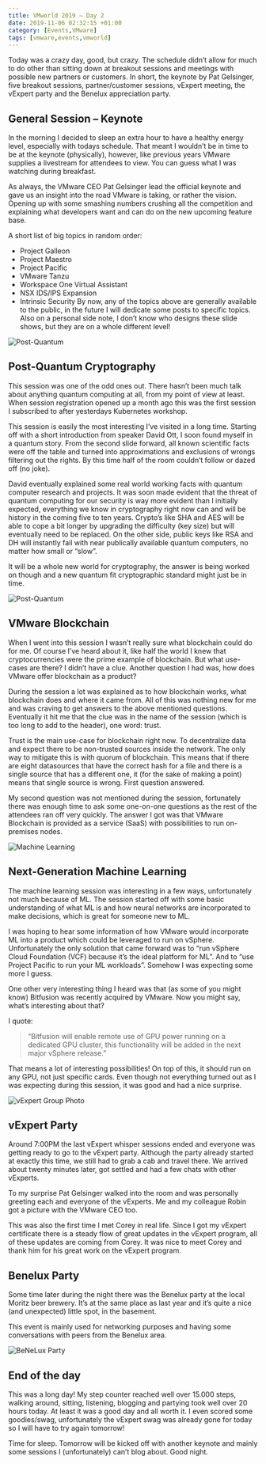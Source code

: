 ```yaml
---
title: VMworld 2019 – Day 2
date: 2019-11-06 02:32:15 +01:00
category: [Events,VMware]
tags: [vmware,events,vmworld]
---
```



Today was a crazy day, good, but crazy. The schedule didn’t allow for much to do other than sitting down at breakout sessions and meetings with possible new partners or customers. In short, the keynote by Pat Gelsinger, five breakout sessions, partner/customer sessions, vExpert meeting, the vExpert party and the Benelux appreciation party.

## General Session – Keynote
In the morning I decided to sleep an extra hour to have a healthy energy level, especially with todays schedule. That meant I wouldn’t be in time to be at the keynote (physically), however, like previous years VMware supplies a livestream for attendees to view. You can guess what I was watching during breakfast.

As always, the VMware CEO Pat Gelsinger lead the official keynote and gave us an insight into the road VMware is taking, or rather the vision. Opening up with some smashing numbers crushing all the competition and explaining what developers want and can do on the new upcoming feature base.

A short list of big topics in random order:

- Project Galleon
- Project Maestro
- Project Pacific
- VMware Tanzu
- Workspace One Virtual Assistant
- NSX IDS/IPS Expansion
- Intrinsic Security
By now, any of the topics above are generally available to the public, in the future I will dedicate some posts to specific topics. Also on a personal side note, I don’t know who designs these slide shows, but they are on a whole different level!

![Post-Quantum](https://mattsbos.pro/wp-content/uploads/2019/11/post-quantum-1024x319.jpg)

## Post-Quantum Cryptography
This session was one of the odd ones out. There hasn’t been much talk about anything quantum computing at all, from my point of view at least. When session registration opened up a month ago this was the first session I subscribed to after yesterdays Kubernetes workshop.

This session is easily the most interesting I’ve visited in a long time. Starting off with a short introduction from speaker David Ott, I soon found myself in a quantum story. From the second slide forward, all known scientific facts were off the table and turned into approximations and exclusions of wrongs filtering out the rights. By this time half of the room couldn’t follow or dazed off (no joke).

David eventually explained some real world working facts with quantum computer research and projects. It was soon made evident that the threat of quantum computing for our security is way more evident than I initially expected, everything we know in cryptography right now can and will be history in the coming five to ten years. Crypto’s like SHA and AES will be able to cope a bit longer by upgrading the difficulty (key size) but will eventually need to be replaced. On the other side, public keys like RSA and DH will instantly fail with near publically available quantum computers, no matter how small or “slow”.

It will be a whole new world for cryptography, the answer is being worked on though and a new quantum fit cryptographic standard might just be in time.

![Post-Quantum](https://mattsbos.pro/wp-content/uploads/2019/11/blockchain-1024x294.jpg)

## VMware Blockchain
When I went into this session I wasn’t really sure what blockchain could do for me. Of course I’ve heard about it, like half the world I knew that cryptocurrencies were the prime example of blockchain. But what use-cases are there? I didn’t have a clue. Another question I had was, how does VMware offer blockchain as a product?

During the session a lot was explained as to how blockchain works, what blockchain does and where it came from. All of this was nothing new for me and was craving to get answers to the above mentioned questions. Eventually it hit me that the clue was in the name of the session (which is too long to add to the header), one word: trust.

Trust is the main use-case for blockchain right now. To decentralize data and expect there to be non-trusted sources inside the network. The only way to mitigate this is with quorum of blockchain. This means that if there are eight datasources that have the correct hash for a file and there is a single source that has a different one, it (for the sake of making a point) means that single source is wrong. First question answered.

My second question was not mentioned during the session, fortunately there was enough time to ask some one-on-one questions as the rest of the attendees ran off very quickly. The answer I got was that VMware Blockchain is provided as a service (SaaS) with possibilities to run on-premises nodes.

![Machine Learning](https://mattsbos.pro/wp-content/uploads/2019/11/machine-learning-1024x330.jpg)

## Next-Generation Machine Learning
The machine learning session was interesting in a few ways, unfortunately not much because of ML. The session started off with some basic understanding of what ML is and how neural networks are incorporated to make decisions, which is great for someone new to ML.

I was hoping to hear some information of how VMware would incorporate ML into a product which could be leveraged to run on vSphere. Unfortunately the only solution that came forward was to “run vSphere Cloud Foundation (VCF) because it’s the ideal platform for ML”. And to “use Project Pacific to run your ML workloads”. Somehow I was expecting some more I guess.

One other very interesting thing I heard was that (as some of you might know) Bitfusion was recently acquired by VMware. Now you might say, what’s interesting about that?

I quote:

> “Bitfusion will enable remote use of GPU power running on a dedicated GPU cluster, this functionality will be added in the next major vSphere release.”

That means a lot of interesting possibilities! On top of this, it should run on any GPU, not just specific cards. Even though not everything turned out as I was expecting during this session, it was good and had a nice surprise.

![vExpert Group Photo](https://mattsbos.pro/wp-content/uploads/2019/11/pic-with-pat-1024x303.jpg)

## vExpert Party
Around 7:00PM the last vExpert whisper sessions ended and everyone was getting ready to go to the vExpert party. Although the party already started at exactly this time, we still had to grab a cab and travel there. We arrived about twenty minutes later, got settled and had a few chats with other vExperts.

To my surprise Pat Gelsinger walked into the room and was personally greeting each and everyone of the vExperts. Me and my colleague Robin got a picture with the VMware CEO too.

This was also the first time I met Corey in real life. Since I got my vExpert certificate there is a steady flow of great updates in the vExpert program, all of these updates are coming from Corey. It was nice to meet Corey and thank him for his great work on the vExpert program.

## Benelux Party
Some time later during the night there was the Benelux party at the local Moritz beer brewery. It’s at the same place as last year and it’s quite a nice (and unexpected) little spot, in the basement.

This event is mainly used for networking purposes and having some conversations with peers from the Benelux area.

![BeNeLux Party](https://mattsbos.pro/wp-content/uploads/2019/11/benelux-party-1024x303.jpg)

## End of the day
This was a long day! My step counter reached well over 15.000 steps, walking around, sitting, listening, blogging and partying took well over 20 hours today. At least it was a good day and all worth it. I even scored some goodies/swag, unfortunately the vExpert swag was already gone for today so I will have to try again tomorrow!

Time for sleep. Tomorrow will be kicked off with another keynote and mainly some sessions I (unfortunately) can’t blog about. Good night.